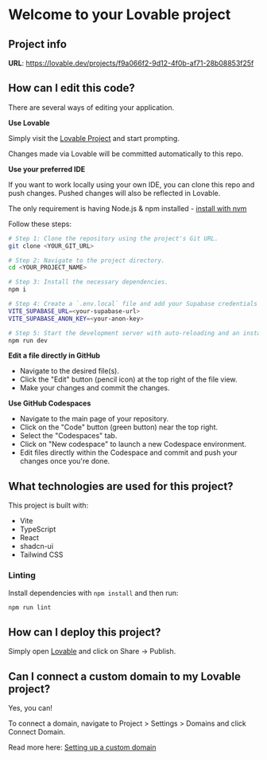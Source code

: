 # Welcome to your Lovable project

## Project info

**URL**: https://lovable.dev/projects/f9a066f2-9d12-4f0b-af71-28b08853f25f

## How can I edit this code?

There are several ways of editing your application.

**Use Lovable**

Simply visit the [Lovable Project](https://lovable.dev/projects/f9a066f2-9d12-4f0b-af71-28b08853f25f) and start prompting.

Changes made via Lovable will be committed automatically to this repo.

**Use your preferred IDE**

If you want to work locally using your own IDE, you can clone this repo and push changes. Pushed changes will also be reflected in Lovable.

The only requirement is having Node.js & npm installed - [install with nvm](https://github.com/nvm-sh/nvm#installing-and-updating)

Follow these steps:

```sh
# Step 1: Clone the repository using the project's Git URL.
git clone <YOUR_GIT_URL>

# Step 2: Navigate to the project directory.
cd <YOUR_PROJECT_NAME>

# Step 3: Install the necessary dependencies.
npm i

# Step 4: Create a `.env.local` file and add your Supabase credentials
VITE_SUPABASE_URL=<your-supabase-url>
VITE_SUPABASE_ANON_KEY=<your-anon-key>

# Step 5: Start the development server with auto-reloading and an instant preview.
npm run dev
```

**Edit a file directly in GitHub**

- Navigate to the desired file(s).
- Click the "Edit" button (pencil icon) at the top right of the file view.
- Make your changes and commit the changes.

**Use GitHub Codespaces**

- Navigate to the main page of your repository.
- Click on the "Code" button (green button) near the top right.
- Select the "Codespaces" tab.
- Click on "New codespace" to launch a new Codespace environment.
- Edit files directly within the Codespace and commit and push your changes once you're done.

## What technologies are used for this project?

This project is built with:

- Vite
- TypeScript
- React
- shadcn-ui
- Tailwind CSS

### Linting

Install dependencies with `npm install` and then run:

```sh
npm run lint
```

## How can I deploy this project?

Simply open [Lovable](https://lovable.dev/projects/f9a066f2-9d12-4f0b-af71-28b08853f25f) and click on Share -> Publish.

## Can I connect a custom domain to my Lovable project?

Yes, you can!

To connect a domain, navigate to Project > Settings > Domains and click Connect Domain.

Read more here: [Setting up a custom domain](https://docs.lovable.dev/tips-tricks/custom-domain#step-by-step-guide)

